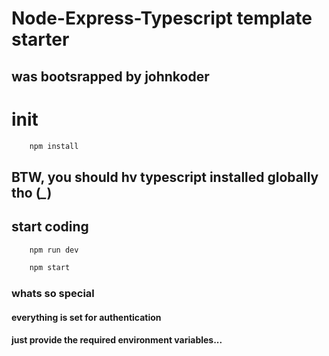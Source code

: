 # Node-Express-Typescript template starter

## was bootsrapped by johnkoder

# init

```bash
    npm install
```

## BTW, you should hv typescript installed globally tho (_\__)

## start coding

```bash
    npm run dev
```

```bash
    npm start
```

### whats so special

#### everything is set for authentication

#### just provide the required environment variables...
